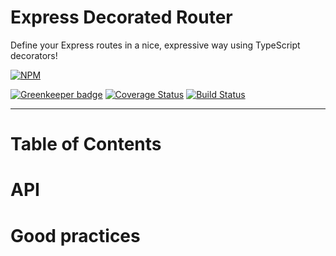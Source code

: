 # Express Decorated Router

Define your Express routes in a nice, expressive way using TypeScript decorators!

[![NPM](https://nodei.co/npm/express-decorated-router.png?compact=true)](https://www.npmjs.com/package/express-decorated-router)

[![Greenkeeper badge](https://badges.greenkeeper.io/Alorel/express-decorated-router.svg)](https://greenkeeper.io)
[![Coverage Status](https://coveralls.io/repos/github/Alorel/express-decorated-router/badge.svg?branch=master)](https://coveralls.io/github/Alorel/express-decorated-router?branch=master)
[![Build Status](https://travis-ci.org/Alorel/express-decorated-router.svg?branch=master)](https://travis-ci.org/Alorel/express-decorated-router)

-----

# Table of Contents

<!-- START doctoc -->
<!-- END doctoc -->

# API

# Good practices


